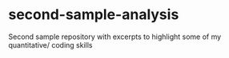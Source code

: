 # second-sample-analysis
Second sample repository with excerpts to highlight some of my quantitative/ coding skills
